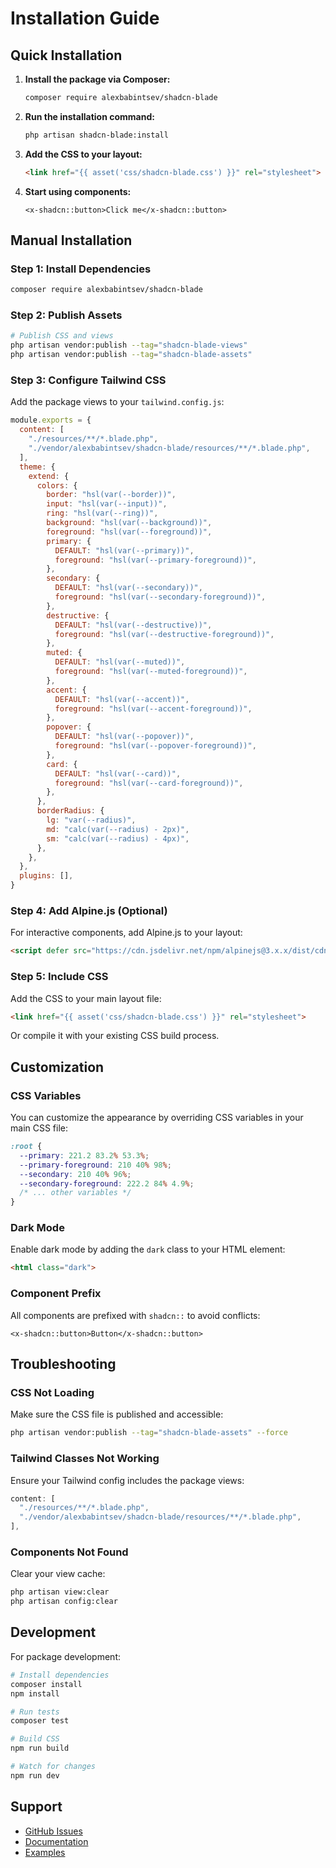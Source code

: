 # Installation Guide

## Quick Installation

1. **Install the package via Composer:**
   ```bash
   composer require alexbabintsev/shadcn-blade
   ```

2. **Run the installation command:**
   ```bash
   php artisan shadcn-blade:install
   ```

3. **Add the CSS to your layout:**
   ```html
   <link href="{{ asset('css/shadcn-blade.css') }}" rel="stylesheet">
   ```

4. **Start using components:**
   ```blade
   <x-shadcn::button>Click me</x-shadcn::button>
   ```

## Manual Installation

### Step 1: Install Dependencies

```bash
composer require alexbabintsev/shadcn-blade
```

### Step 2: Publish Assets

```bash
# Publish CSS and views
php artisan vendor:publish --tag="shadcn-blade-views"
php artisan vendor:publish --tag="shadcn-blade-assets"
```

### Step 3: Configure Tailwind CSS

Add the package views to your `tailwind.config.js`:

```javascript
module.exports = {
  content: [
    "./resources/**/*.blade.php",
    "./vendor/alexbabintsev/shadcn-blade/resources/**/*.blade.php",
  ],
  theme: {
    extend: {
      colors: {
        border: "hsl(var(--border))",
        input: "hsl(var(--input))",
        ring: "hsl(var(--ring))",
        background: "hsl(var(--background))",
        foreground: "hsl(var(--foreground))",
        primary: {
          DEFAULT: "hsl(var(--primary))",
          foreground: "hsl(var(--primary-foreground))",
        },
        secondary: {
          DEFAULT: "hsl(var(--secondary))",
          foreground: "hsl(var(--secondary-foreground))",
        },
        destructive: {
          DEFAULT: "hsl(var(--destructive))",
          foreground: "hsl(var(--destructive-foreground))",
        },
        muted: {
          DEFAULT: "hsl(var(--muted))",
          foreground: "hsl(var(--muted-foreground))",
        },
        accent: {
          DEFAULT: "hsl(var(--accent))",
          foreground: "hsl(var(--accent-foreground))",
        },
        popover: {
          DEFAULT: "hsl(var(--popover))",
          foreground: "hsl(var(--popover-foreground))",
        },
        card: {
          DEFAULT: "hsl(var(--card))",
          foreground: "hsl(var(--card-foreground))",
        },
      },
      borderRadius: {
        lg: "var(--radius)",
        md: "calc(var(--radius) - 2px)",
        sm: "calc(var(--radius) - 4px)",
      },
    },
  },
  plugins: [],
}
```

### Step 4: Add Alpine.js (Optional)

For interactive components, add Alpine.js to your layout:

```html
<script defer src="https://cdn.jsdelivr.net/npm/alpinejs@3.x.x/dist/cdn.min.js"></script>
```

### Step 5: Include CSS

Add the CSS to your main layout file:

```html
<link href="{{ asset('css/shadcn-blade.css') }}" rel="stylesheet">
```

Or compile it with your existing CSS build process.

## Customization

### CSS Variables

You can customize the appearance by overriding CSS variables in your main CSS file:

```css
:root {
  --primary: 221.2 83.2% 53.3%;
  --primary-foreground: 210 40% 98%;
  --secondary: 210 40% 96%;
  --secondary-foreground: 222.2 84% 4.9%;
  /* ... other variables */
}
```

### Dark Mode

Enable dark mode by adding the `dark` class to your HTML element:

```html
<html class="dark">
```

### Component Prefix

All components are prefixed with `shadcn::` to avoid conflicts:

```blade
<x-shadcn::button>Button</x-shadcn::button>
```

## Troubleshooting

### CSS Not Loading

Make sure the CSS file is published and accessible:

```bash
php artisan vendor:publish --tag="shadcn-blade-assets" --force
```

### Tailwind Classes Not Working

Ensure your Tailwind config includes the package views:

```javascript
content: [
  "./resources/**/*.blade.php",
  "./vendor/alexbabintsev/shadcn-blade/resources/**/*.blade.php",
],
```

### Components Not Found

Clear your view cache:

```bash
php artisan view:clear
php artisan config:clear
```

## Development

For package development:

```bash
# Install dependencies
composer install
npm install

# Run tests
composer test

# Build CSS
npm run build

# Watch for changes
npm run dev
```

## Support

- [GitHub Issues](https://github.com/alexbabintsev/shadcn-blade/issues)
- [Documentation](https://github.com/alexbabintsev/shadcn-blade)
- [Examples](./resources/views/examples/button-examples.blade.php) 
